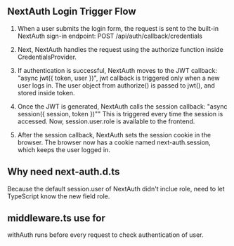 ## NextAuth Login Trigger Flow

1. When a user submits the login form, the request is sent to the built-in NextAuth sign-in endpoint: POST /api/auth/callback/credentials

2. Next, NextAuth handles the request using the authorize function inside CredentialsProvider.

3. If authentication is successful, NextAuth moves to the JWT callback: "async jwt({ token, user })",
jwt callback is triggered only when a new user logs in.
The user object from authorize() is passed to jwt(), and stored inside token.

4. Once the JWT is generated, NextAuth calls the session callback: "async session({ session, token })""
This is triggered every time the session is accessed.
Now, session.user.role is available to the frontend.


5. After the session callback, NextAuth sets the session cookie in the browser.
The browser now has a cookie named next-auth.session, which keeps the user logged in.




## Why need next-auth.d.ts

Because the default session.user of NextAuth didn't inclue role, need to let TypeScript know the new field role.



## middleware.ts use for 

withAuth runs before every request to check authentication of user.



